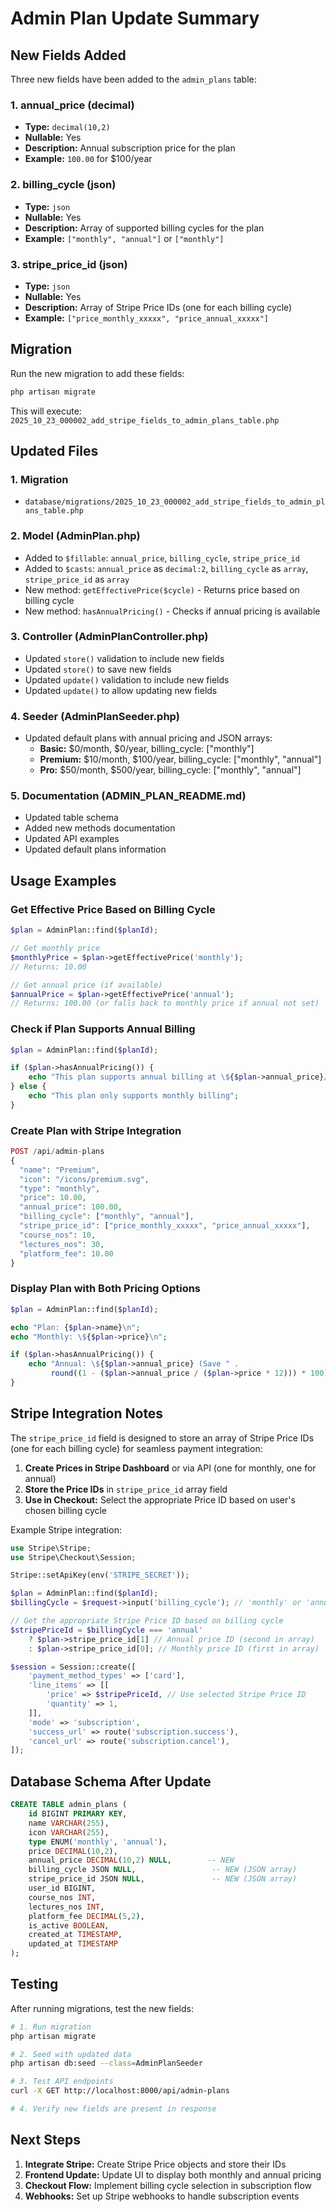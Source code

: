 # Admin Plan Update Summary

## New Fields Added

Three new fields have been added to the `admin_plans` table:

### 1. annual_price (decimal)
- **Type:** `decimal(10,2)`
- **Nullable:** Yes
- **Description:** Annual subscription price for the plan
- **Example:** `100.00` for $100/year

### 2. billing_cycle (json)
- **Type:** `json`
- **Nullable:** Yes
- **Description:** Array of supported billing cycles for the plan
- **Example:** `["monthly", "annual"]` or `["monthly"]`

### 3. stripe_price_id (json)
- **Type:** `json`
- **Nullable:** Yes
- **Description:** Array of Stripe Price IDs (one for each billing cycle)
- **Example:** `["price_monthly_xxxxx", "price_annual_xxxxx"]`

## Migration

Run the new migration to add these fields:

```bash
php artisan migrate
```

This will execute: `2025_10_23_000002_add_stripe_fields_to_admin_plans_table.php`

## Updated Files

### 1. Migration
- `database/migrations/2025_10_23_000002_add_stripe_fields_to_admin_plans_table.php`

### 2. Model (AdminPlan.php)
- Added to `$fillable`: `annual_price`, `billing_cycle`, `stripe_price_id`
- Added to `$casts`: `annual_price` as `decimal:2`, `billing_cycle` as `array`, `stripe_price_id` as `array`
- New method: `getEffectivePrice($cycle)` - Returns price based on billing cycle
- New method: `hasAnnualPricing()` - Checks if annual pricing is available

### 3. Controller (AdminPlanController.php)
- Updated `store()` validation to include new fields
- Updated `store()` to save new fields
- Updated `update()` validation to include new fields
- Updated `update()` to allow updating new fields

### 4. Seeder (AdminPlanSeeder.php)
- Updated default plans with annual pricing and JSON arrays:
  - **Basic:** $0/month, $0/year, billing_cycle: ["monthly"]
  - **Premium:** $10/month, $100/year, billing_cycle: ["monthly", "annual"]
  - **Pro:** $50/month, $500/year, billing_cycle: ["monthly", "annual"]

### 5. Documentation (ADMIN_PLAN_README.md)
- Updated table schema
- Added new methods documentation
- Updated API examples
- Updated default plans information

## Usage Examples

### Get Effective Price Based on Billing Cycle

```php
$plan = AdminPlan::find($planId);

// Get monthly price
$monthlyPrice = $plan->getEffectivePrice('monthly');
// Returns: 10.00

// Get annual price (if available)
$annualPrice = $plan->getEffectivePrice('annual');
// Returns: 100.00 (or falls back to monthly price if annual not set)
```

### Check if Plan Supports Annual Billing

```php
$plan = AdminPlan::find($planId);

if ($plan->hasAnnualPricing()) {
    echo "This plan supports annual billing at \${$plan->annual_price}/year";
} else {
    echo "This plan only supports monthly billing";
}
```

### Create Plan with Stripe Integration

```php
POST /api/admin-plans
{
  "name": "Premium",
  "icon": "/icons/premium.svg",
  "type": "monthly",
  "price": 10.00,
  "annual_price": 100.00,
  "billing_cycle": ["monthly", "annual"],
  "stripe_price_id": ["price_monthly_xxxxx", "price_annual_xxxxx"],
  "course_nos": 10,
  "lectures_nos": 30,
  "platform_fee": 10.00
}
```

### Display Plan with Both Pricing Options

```php
$plan = AdminPlan::find($planId);

echo "Plan: {$plan->name}\n";
echo "Monthly: \${$plan->price}\n";

if ($plan->hasAnnualPricing()) {
    echo "Annual: \${$plan->annual_price} (Save " . 
         round((1 - ($plan->annual_price / ($plan->price * 12))) * 100) . "%)\n";
}
```

## Stripe Integration Notes

The `stripe_price_id` field is designed to store an array of Stripe Price IDs (one for each billing cycle) for seamless payment integration:

1. **Create Prices in Stripe Dashboard** or via API (one for monthly, one for annual)
2. **Store the Price IDs** in `stripe_price_id` array field
3. **Use in Checkout:** Select the appropriate Price ID based on user's chosen billing cycle

Example Stripe integration:

```php
use Stripe\Stripe;
use Stripe\Checkout\Session;

Stripe::setApiKey(env('STRIPE_SECRET'));

$plan = AdminPlan::find($planId);
$billingCycle = $request->input('billing_cycle'); // 'monthly' or 'annual'

// Get the appropriate Stripe Price ID based on billing cycle
$stripePriceId = $billingCycle === 'annual' 
    ? $plan->stripe_price_id[1] // Annual price ID (second in array)
    : $plan->stripe_price_id[0]; // Monthly price ID (first in array)

$session = Session::create([
    'payment_method_types' => ['card'],
    'line_items' => [[
        'price' => $stripePriceId, // Use selected Stripe Price ID
        'quantity' => 1,
    ]],
    'mode' => 'subscription',
    'success_url' => route('subscription.success'),
    'cancel_url' => route('subscription.cancel'),
]);
```

## Database Schema After Update

```sql
CREATE TABLE admin_plans (
    id BIGINT PRIMARY KEY,
    name VARCHAR(255),
    icon VARCHAR(255),
    type ENUM('monthly', 'annual'),
    price DECIMAL(10,2),
    annual_price DECIMAL(10,2) NULL,        -- NEW
    billing_cycle JSON NULL,                 -- NEW (JSON array)
    stripe_price_id JSON NULL,               -- NEW (JSON array)
    user_id BIGINT,
    course_nos INT,
    lectures_nos INT,
    platform_fee DECIMAL(5,2),
    is_active BOOLEAN,
    created_at TIMESTAMP,
    updated_at TIMESTAMP
);
```

## Testing

After running migrations, test the new fields:

```bash
# 1. Run migration
php artisan migrate

# 2. Seed with updated data
php artisan db:seed --class=AdminPlanSeeder

# 3. Test API endpoints
curl -X GET http://localhost:8000/api/admin-plans

# 4. Verify new fields are present in response
```

## Next Steps

1. **Integrate Stripe:** Create Stripe Price objects and store their IDs
2. **Frontend Update:** Update UI to display both monthly and annual pricing
3. **Checkout Flow:** Implement billing cycle selection in subscription flow
4. **Webhooks:** Set up Stripe webhooks to handle subscription events
